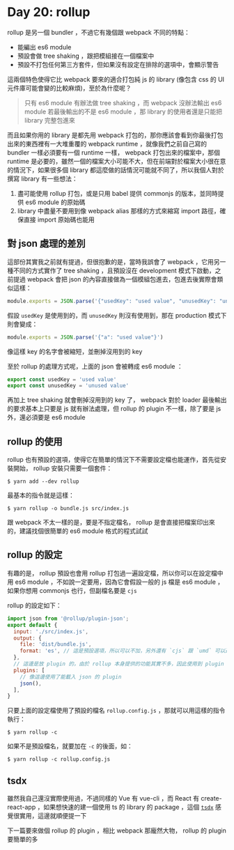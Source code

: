 Day 20: rollup
==============

rollup 是另一個 bundler ，不過它有幾個跟 webpack 不同的特點：

- 能編出 es6 module
- 預設會做 tree shaking ，跟把模組接在一個檔案中
- 預設不打包任何第三方套件，但如果沒有設定在排除的選項中，會顯示警告

這兩個特色使得它比 webpack 要來的適合打包純 js 的 library  (像包含 css 的 UI 元件庫可能會變的比較麻煩)，至於為什麼呢？

> 只有 es6 module 有辦法做 tree shaking ，而 webpack 沒辦法輸出 es6 module
> 若最後輸出的不是 es6 module ，那 library 的使用者還是只能把 library 完整包進來

而且如果你用的 library 是都先用 webpack 打包的，那你應該會看到你最後打包出來的東西裡有一大堆重覆的 webpack runtime ，就像我們之前自己寫的 bundler 一樣必須要有一個 runtime 一樣， webpack 打包出來的檔案中，那個 runtime 是必要的，雖然一個的檔案大小可能不大，但在前端對於檔案大小很在意的情況下，如果很多個 library 都這麼做的話情況可能就不同了，所以我個人對於撰寫 library 有一些想法：

1. 盡可能使用 rollup 打包，或是只用 babel 提供 commonjs 的版本，並同時提供 es6 module 的原始碼
2. library 中盡量不要用到像 webpack alias 那樣的方式來縮寫 import 路徑，確保直接 import 原始碼也能用

對 json 處理的差別
------------------

這部份其實我之前就有提過，但很抱歉的是，當時我誤會了 webpack ，它用另一種不同的方式實作了 tree shaking ，且預設沒在 development 模式下啟動，之前提過 webpack 會把 json 的內容直接做為一個模組包進去，包進去後實際會類似這樣：

```javascript
module.exports = JSON.parse('{"usedKey": "used value", "unusedKey": "unused value"}')
```

假設 `usedKey` 是使用到的，而 `unusedKey` 則沒有使用到，那在 production 模式下則會變成：

```javascript
module.exports = JSON.parse('{"a": "used value"}')
```

像這樣 key 的名字會被縮短，並刪掉沒用到的 key

至於 rollup 的處理方式呢，上面的 json 會被轉成 es6 module ：

```javascript
export const usedKey = 'used value'
export const unusedKey = 'unused value'
```

再加上 tree shaking 就會刪掉沒用到的 key 了， webpack 對於 loader 最後輸出的要求基本上只要是 js 就有辦法處理，但 rollup 的 plugin 不一樣，除了要是 js 外，還必須要是 es6 module

rollup 的使用
-------------

rollup 也有預設的選項，使得它在簡單的情況下不需要設定檔也能運作，首先從安裝開始， rollup 安裝只需要一個套件：

```shell
$ yarn add --dev rollup
```

最基本的指令就是這樣：

```shell
$ yarn rollup -o bundle.js src/index.js
```

跟 webpack 不太一樣的是，要是不指定檔名， rollup 是會直接把檔案印出來的，建議找個很簡單的 es6 module 格式的程式試試

rollup 的設定
------------

有趣的是， rollup 預設也會用 rollup 打包過一遍設定檔，所以你可以在設定檔中用 es6 module ，不如說一定要用，因為它會假設一般的 js 檔是 es6 module ，如果你想用 commonjs 也行，但副檔名要是 `cjs`

rollup 的設定如下：

```javascript
import json from '@rollup/plugin-json';
export default {
  input: './src/index.js',
  output: {
    file: 'dist/bundle.js',
    format: 'es', // 這是預設選項，所以可以不加，另外還有 `cjs` 跟 `umd` 可以選
  },
  // 這邊是放 plugin 的，由於 rollup 本身提供的功能其實不多，因此使用到 plugin 是常有的情況
  plugins: [
    // 像這邊使用了能載入 json 的 plugin
    json(),
  ],
}
```

只要上面的設定檔使用了預設的檔名 `rollup.config.js` ，那就可以用這樣的指令執行：

```shell
$ yarn rollup -c
```

如果不是預設檔名，就要加在 `-c` 的後面，如：

```shell
$ yarn rollup -c rollup.config.js
```

tsdx
----

雖然我自己還沒實際使用過，不過同樣的 Vue 有 vue-cli ，而 React 有 create-react-app ，如果想快速的建一個使用 ts 的 library 的 package ，這個 [`tsdx`](https://github.com/formium/tsdx) 感覺很實用，這邊就順便提一下

下一篇要來做個 rollup 的 plugin ，相比 webpack 那龐然大物， rollup 的 plugin 要簡單的多
